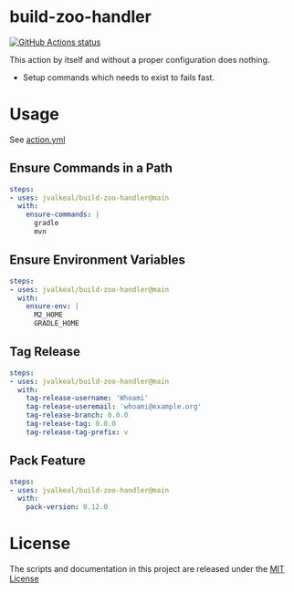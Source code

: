 # build-zoo-handler

<p align="left">
  <a href="https://github.com/jvalkeal/build-zoo-handler"><img alt="GitHub Actions status" src="https://github.com/jvalkeal/build-zoo-handler/workflows/Main%20workflow/badge.svg"></a>
</p>

This action by itself and without a proper configuration does nothing.

- Setup commands which needs to exist to fails fast.

# Usage

See [action.yml](action.yml)

## Ensure Commands in a Path
```yaml
steps:
- uses: jvalkeal/build-zoo-handler@main
  with:
    ensure-commands: |
      gradle
      mvn
```

## Ensure Environment Variables
```yaml
steps:
- uses: jvalkeal/build-zoo-handler@main
  with:
    ensure-env: |
      M2_HOME
      GRADLE_HOME
```

## Tag Release
```yaml
steps:
- uses: jvalkeal/build-zoo-handler@main
  with:
    tag-release-username: 'Whoami'
    tag-release-useremail: 'whoami@example.org'
    tag-release-branch: 0.0.0
    tag-release-tag: 0.0.0
    tag-release-tag-prefix: v
```

## Pack Feature
```yaml
steps:
- uses: jvalkeal/build-zoo-handler@main
  with:
    pack-version: 0.12.0
```

# License

The scripts and documentation in this project are released under the [MIT License](LICENSE)
